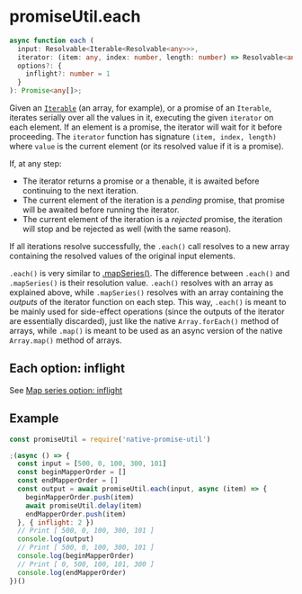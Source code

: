 # promiseUtil.each

```ts
async function each (
  input: Resolvable<Iterable<Resolvable<any>>>,
  iterator: (item: any, index: number, length: number) => Resolvable<any>,
  options?: {
    inflight?: number = 1
  }
): Promise<any[]>;
```

Given an [`Iterable`][1] (an array, for example), or a promise of an `Iterable`, iterates
serially over all the values in it, executing the given `iterator` on each element.
If an element is a promise, the iterator will wait for it before proceeding. The `iterator`
function has signature `(item, index, length)` where `value` is the current
element (or its resolved value if it is a promise).

If, at any step:
* The iterator returns a promise or a thenable, it is awaited before continuing to the next iteration.
* The current element of the iteration is a *pending* promise, that promise will be
  awaited before running the iterator.
* The current element of the iteration is a *rejected* promise, the iteration will
  stop and be rejected as well (with the same reason).

If all iterations resolve successfully, the `.each()` call resolves to a new array
containing the resolved values of the original input elements.

`.each()` is very similar to [.mapSeries()](./map-series.md). The difference between
`.each()` and `.mapSeries()` is their resolution value. `.each()` resolves with an
array as explained above, while `.mapSeries()` resolves with an array containing the
*outputs* of the iterator function on each step. This way, `.each()` is meant to be
mainly used for side-effect operations (since the outputs of the iterator are essentially
discarded), just like the native `Array.forEach()` method of arrays, while `.map()` is
meant to be used as an async version of the native `Array.map()` method of arrays.


## Each option: inflight

See [Map series option: inflight](./map-series.md)


## Example

```js
const promiseUtil = require('native-promise-util')

;(async () => {
  const input = [500, 0, 100, 300, 101]
  const beginMapperOrder = []
  const endMapperOrder = []
  const output = await promiseUtil.each(input, async (item) => {
    beginMapperOrder.push(item)
    await promiseUtil.delay(item)
    endMapperOrder.push(item)
  }, { inflight: 2 })
  // Print [ 500, 0, 100, 300, 101 ]
  console.log(output)
  // Print [ 500, 0, 100, 300, 101 ]
  console.log(beginMapperOrder)
  // Print [ 0, 500, 100, 101, 300 ]
  console.log(endMapperOrder)
})()
```



[1]: https://developer.mozilla.org/en-US/docs/Web/JavaScript/Reference/Iteration_protocols
